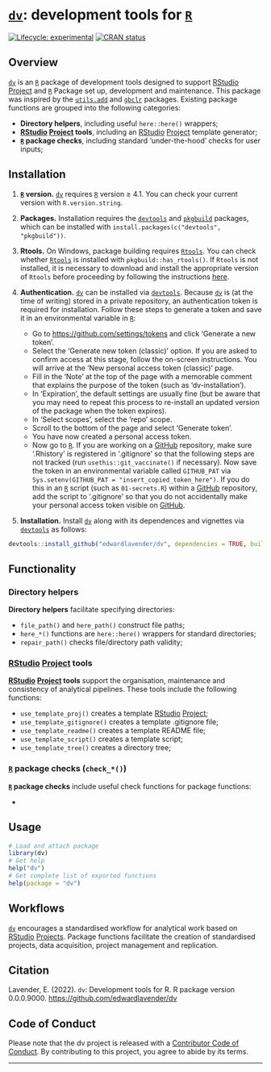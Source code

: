 
# [`dv`](https://github.com/edwardlavender/dv): development tools for [`R`](https://www.r-project.org/)

[![Lifecycle:
experimental](https://img.shields.io/badge/lifecycle-experimental-orange.svg)](https://lifecycle.r-lib.org/articles/stages.html#experimental)
[![CRAN
status](https://www.r-pkg.org/badges/version/dv)](https://CRAN.R-project.org/package=dv)

## Overview

[`dv`](https://github.com/edwardlavender/dv) is an
[`R`](https://www.r-project.org/) package of development tools designed
to support [RStudio](https://posit.co/)
[Project](https://r4ds.had.co.nz/workflow-projects.html) and
[`R`](https://www.r-project.org/) Package set up, development and
maintenance. This package was inspired by the
[`utils.add`](https://github.com/edwardlavender/utils.add) and
[`gbclr`](https://github.com/cabi-org/gbclr) packages. Existing package
functions are grouped into the following categories:

- **Directory helpers**, including useful `here::here()` wrappers;
- **[RStudio](https://posit.co/)
  [Project](https://r4ds.had.co.nz/workflow-projects.html) tools**,
  including an [RStudio](https://posit.co/)
  [Project](https://r4ds.had.co.nz/workflow-projects.html) template
  generator;
- **[`R`](https://www.r-project.org/) package checks**, including
  standard ‘under-the-hood’ checks for user inputs;

## Installation

1.  **[`R`](https://www.r-project.org/) version.**
    [`dv`](https://github.com/edwardlavender/dv) requires
    [`R`](https://www.r-project.org/) version ≥ 4.1. You can check your
    current version with `R.version.string`.

2.  **Packages.** Installation requires the
    [`devtools`](https://github.com/r-lib/devtools) and
    [`pkgbuild`](https://github.com/r-lib/pkgbuild) packages, which can
    be installed with `install.packages(c("devtools", "pkgbuild"))`.

3.  **Rtools.** On Windows, package building requires
    [`Rtools`](https://cran.r-project.org/bin/windows/Rtools/). You can
    check whether
    [`Rtools`](https://cran.r-project.org/bin/windows/Rtools/) is
    installed with `pkgbuild::has_rtools()`. If `Rtools` is not
    installed, it is necessary to download and install the appropriate
    version of `Rtools` before proceeding by following the instructions
    [here](https://cran.r-project.org/bin/windows/Rtools/).

4.  **Authentication.** [`dv`](https://github.com/edwardlavender/dv) can
    be installed via [`devtools`](https://github.com/r-lib/devtools).
    Because [`dv`](https://github.com/edwardlavender/dv) is (at the time
    of writing) stored in a private repository, an authentication token
    is required for installation. Follow these steps to generate a token
    and save it in an environmental variable in
    [`R`](https://www.r-project.org/):

    - Go to <https://github.com/settings/tokens> and click ‘Generate a
      new token’.
    - Select the ‘Generate new token (classic)’ option. If you are asked
      to confirm access at this stage, follow the on-screen
      instructions. You will arrive at the ‘New personal access token
      (classic)’ page.
    - Fill in the ‘Note’ at the top of the page with a memorable comment
      that explains the purpose of the token (such as
      ‘dv-installation’).
    - In ‘Expiration’, the default settings are usually fine (but be
      aware that you may need to repeat this process to re-install an
      updated version of the package when the token expires).
    - In ‘Select scopes’, select the ‘repo’ scope.
    - Scroll to the bottom of the page and select ‘Generate token’.
    - You have now created a personal access token.
    - Now go to [`R`](https://www.r-project.org/). If you are working on
      a [GitHub](https://github.com/) repository, make sure ‘.Rhistory’
      is registered in ‘.gitignore’ so that the following steps are not
      tracked (run `usethis::git_vaccinate()` if necessary). Now save
      the token in an environmental variable called `GITHUB_PAT` via
      `Sys.setenv(GITHUB_PAT = "insert_copied_token_here")`. If you do
      this in an [`R`](https://www.r-project.org/) script (such as
      `01-secrets.R`) within a [GitHub](https://github.com/) repository,
      add the script to ‘.gitignore’ so that you do not accidentally
      make your personal access token visible on
      [GitHub](https://github.com/).

5.  **Installation.** Install
    [`dv`](https://github.com/edwardlavender/dv) along with its
    dependences and vignettes via
    [`devtools`](https://github.com/r-lib/devtools) as follows:

``` r
devtools::install_github("edwardlavender/dv", dependencies = TRUE, build_vignettes = TRUE)
```

## Functionality

### Directory helpers

**Directory helpers** facilitate specifying directories:

- `file_path()` and `here_path()` construct file paths;
- `here_*()` functions are `here::here()` wrappers for standard
  directories;
- `repair_path()` checks file/directory path validity;

### [RStudio](https://posit.co/) [Project](https://r4ds.had.co.nz/workflow-projects.html) tools

**[RStudio](https://posit.co/)
[Project](https://r4ds.had.co.nz/workflow-projects.html) tools** support
the organisation, maintenance and consistency of analytical pipelines.
These tools include the following functions:

- `use_template_proj()` creates a template [RStudio](https://posit.co/)
  [Project](https://r4ds.had.co.nz/workflow-projects.html);
- `use_template_gitignore()` creates a template .gitignore file;
- `use_template_readme()` creates a template README file;
- `use_template_script()` creates a template script;
- `use_template_tree()` creates a directory tree;

### [`R`](https://www.r-project.org/) package checks (`check_*()`)

**[`R`](https://www.r-project.org/) package checks** include useful
check functions for package functions:

- 

## Usage

``` r
# Load and attach package
library(dv)
# Get help
help("dv")
# Get complete list of exported functions 
help(package = "dv")
```

## Workflows

[`dv`](https://github.com/edwardlavender/dv) encourages a standardised
workflow for analytical work based on [RStudio](https://posit.co/)
[Projects](https://r4ds.had.co.nz/workflow-projects.html). Package
functions facilitate the creation of standardised projects, data
acquisition, project management and replication.

## Citation

Lavender, E. (2022). `dv`: Development tools for R. R package version
0.0.0.9000. <https://github.com/edwardlavender/dv>

## Code of Conduct

Please note that the dv project is released with a [Contributor Code of
Conduct](https://contributor-covenant.org/version/2/1/CODE_OF_CONDUCT.html).
By contributing to this project, you agree to abide by its terms.

------------------------------------------------------------------------
